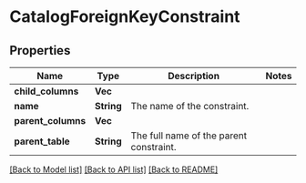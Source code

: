 # CatalogForeignKeyConstraint

## Properties

Name | Type | Description | Notes
------------ | ------------- | ------------- | -------------
**child_columns** | **Vec<String>** |  | 
**name** | **String** | The name of the constraint. | 
**parent_columns** | **Vec<String>** |  | 
**parent_table** | **String** | The full name of the parent constraint. | 

[[Back to Model list]](../README.md#documentation-for-models) [[Back to API list]](../README.md#documentation-for-api-endpoints) [[Back to README]](../README.md)


